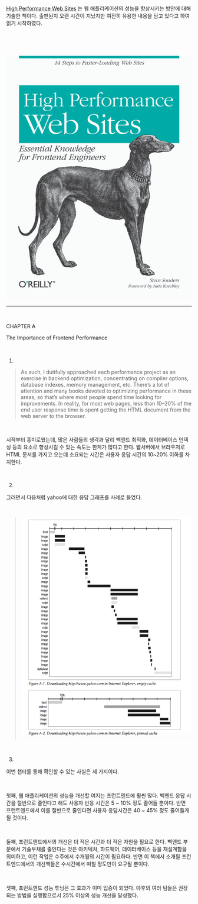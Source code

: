 <br>

[High Performance Web Sites](https://www.amazon.com/High-Performance-Web-Sites-Essential/dp/0596529309/ref=sr_1_1?s=books&ie=UTF8&qid=1525713912&sr=1-1&keywords=high+performance+websites) 는 웹 애플리케이션의 성능을 향상시키는 방안에 대해 기술한 책이다. 출판된지 오랜 시간이 지났지만 여전히 유용한 내용을 담고 있다고 하여 읽기 시작하였다. 

<br><br><br>

<img src="https://github.com/ysjhmtb/blog_images/blob/master/documents/notes/HighPerformanceWebSites/ChapterA/HighPerformanceWebSites.png?raw=true">

<br>

<hr>

<br>

CHAPTER A

The Importance of Frontend Performance

<br>

1) 

> As such, I dutifully approached each performance project as an exercise in backend optimization, concentrating on compiler options, database indexes, memory management, etc. There’s a lot of attention and many books devoted to optimizing performance in these areas, so that’s where most people spend time looking for improvements. In reality, for most web pages, less than 10–20% of the end user response time is spent getting the HTML document from the web server to the browser.

<br>

시작부터 흥미로웠는데, 많은 사람들의 생각과 달리 백엔드 최적화, 데이터베이스 인덱싱 등의 요소로 향상시킬 수 있는 속도는 한계가 많다고 한다. 웹서버에서 브라우저로 HTML 문서를 가지고 오는데 소요되는 시간은 사용자 응답 시간의 10~20% 이하를 차지한다.

<br>

2)

그러면서 다음처럼 yahoo에 대한 응답 그래프를 사례로 들었다.

<br>

> <img src="https://github.com/ysjhmtb/blog_images/blob/master/documents/notes/HighPerformanceWebSites/ChapterA/FigureA.png?raw=true">



<br>



3)



이번 챕터를 통해 확인할 수 있는 사실은 세 가지이다.

<br>

첫째, 웹 애플리케이션의 성능을 개선할 여지는 프런트엔드에 훨씬 많다. 백엔드 응답 시간을 절반으로 줄인다고 해도 사용자 반응 시간은 5 ~ 10% 정도 줄어들 뿐이다. 반면 프런트엔드에서 이를 절반으로 줄인다면 사용자 응답시간은 40 ~ 45% 정도 줄어들게 될 것이다.

<br>

둘째, 프런트엔드에서의 개선은 더 적은 시간과 더 적은 자원을 필요로 한다. 백엔드 부문에서 기술부채를 줄인다는 것은 아키텍처, 하드웨어, 데이터베이스 등을 재설계함을 의미하고, 이런 작업은 수주에서 수개월의 시간이 필요하다. 반면 이 책에서 소개될 프런트엔드에서의 개선책들은 수시간에서 며칠 정도만이 요구될 뿐이다. 

<br>

셋째, 프런트엔드 성능 튜닝은 그 효과가 이미 입증이 되었다. 야후의 여러 팀들은 권장되는 방법을 실행함으로서 25% 이상의 성능 개선을 달성했다. 

<br> 





